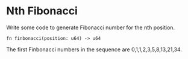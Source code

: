 # Nth Fibonacci

Write some code to generate Fibonacci number for the nth position.
```
fn finbonacci(position: u64) -> u64
```
The first Finbonacci numbers in the sequence are 0,1,1,2,3,5,8,13,21,34.